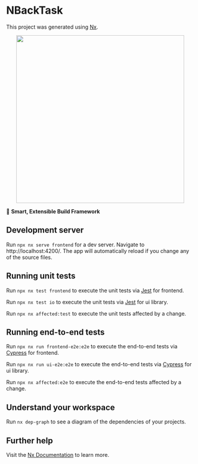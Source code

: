 # NBackTask

This project was generated using [Nx](https://nx.dev).

<p style="text-align: center;"><img src="https://raw.githubusercontent.com/nrwl/nx/master/images/nx-logo.png" width="450"></p>

🔎 **Smart, Extensible Build Framework**

## Development server

Run `npx nx serve frontend` for a dev server. Navigate to http://localhost:4200/. The app will automatically reload if you change any of the source files.

## Running unit tests

Run `npx nx test frontend` to execute the unit tests via [Jest](https://jestjs.io) for frontend.

Run `npx nx test io` to execute the unit tests via [Jest](https://jestjs.io) for ui library.

Run `npx nx affected:test` to execute the unit tests affected by a change.

## Running end-to-end tests

Run `npx nx run frontend-e2e:e2e` to execute the end-to-end tests via [Cypress](https://www.cypress.io) for frontend.

Run `npx nx run ui-e2e:e2e` to execute the end-to-end tests via [Cypress](https://www.cypress.io) for ui library.

Run `npx nx affected:e2e` to execute the end-to-end tests affected by a change.

## Understand your workspace

Run `nx dep-graph` to see a diagram of the dependencies of your projects.

## Further help

Visit the [Nx Documentation](https://nx.dev) to learn more.
